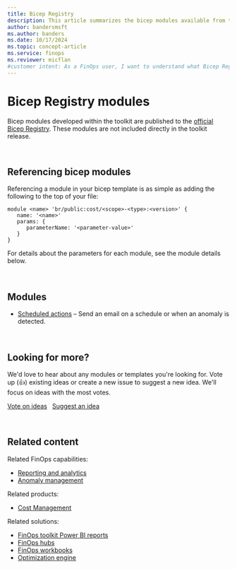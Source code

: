 ```yaml
---
title: Bicep Registry
description: This article summarizes the bicep modules available from the FinOps toolkit.
author: bandersmsft
ms.author: banders
ms.date: 10/17/2024
ms.topic: concept-article
ms.service: finops
ms.reviewer: micflan
#customer intent: As a FinOps user, I want to understand what Bicep Registry modules are available from the FinOps toolkit.
---
```


<!-- markdownlint-disable-next-line MD025 -->
# Bicep Registry modules

Bicep modules developed within the toolkit are published to the [official Bicep Registry](https://azure.github.io/bicep-registry-modules). These modules are not included directly in the toolkit release.

<br>

## Referencing bicep modules

Referencing a module in your bicep template is as simple as adding the following to the top of your file:

```bicep
module <name> 'br/public:cost/<scope>-<type>:<version>' {
   name: '<name>'
   params: {
      parameterName: '<parameter-value>'
   }
}
```

For details about the parameters for each module, see the module details below.

<br>

## Modules

<!--
- [Exports](exports.md) – Publish Cost Management datasets to a storage account ad-hoc or on a recurring schedule.
-->

- [Scheduled actions](scheduled-actions.md) – Send an email on a schedule or when an anomaly is detected.

<br>

## Looking for more?

We'd love to hear about any modules or templates you're looking for. Vote up (👍) existing ideas or create a new issue to suggest a new idea. We'll focus on ideas with the most votes.

[Vote on ideas](https://github.com/microsoft/finops-toolkit/issues?q=is%3Aissue+is%3Aopen+label%3A%22Solution%3A+Bicep+Registry%22+sort%3Areactions-%2B1-desc) &nbsp; [Suggest an idea](https://aka.ms/ftk/ideas)

<br>

## Related content

Related FinOps capabilities:

- [Reporting and analytics](../../framework/understand/reporting.md)
- [Anomaly management](../../framework/understand/anomalies.md)

Related products:

- [Cost Management](/azure/cost-management-billing/costs/)

Related solutions:

- [FinOps toolkit Power BI reports](../power-bi/reports.md)
- [FinOps hubs](../hubs/finops-hubs-overview.md)
- [FinOps workbooks](https://aka.ms/finops/workbooks)
- [Optimization engine](../optimization-engine/optimization-engine-overview.md)

<br>
